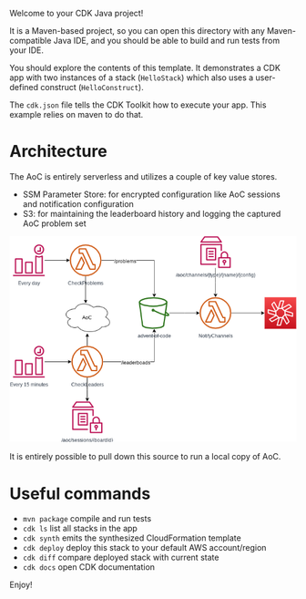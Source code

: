 
Welcome to your CDK Java project!

It is a Maven-based project, so you can open this directory with any Maven-compatible Java IDE,
and you should be able to build and run tests from your IDE.

You should explore the contents of this template. It demonstrates a CDK app with two instances of
a stack (`HelloStack`) which also uses a user-defined construct (`HelloConstruct`).

The `cdk.json` file tells the CDK Toolkit how to execute your app. This example relies on maven
to do that.

# Architecture

The AoC is entirely serverless and utilizes a couple of key value stores.

- SSM Parameter Store: for encrypted configuration like AoC sessions and notification configuration
- S3: for maintaining the leaderboard history and logging the captured AoC problem set

![Advent of Code Notification Architecture][1]

It is entirely possible to pull down this source to run a local copy of AoC.

[1]: visuals/images/aoc-notification.png

# Useful commands

 * `mvn package`     compile and run tests
 * `cdk ls`          list all stacks in the app
 * `cdk synth`       emits the synthesized CloudFormation template
 * `cdk deploy`      deploy this stack to your default AWS account/region
 * `cdk diff`        compare deployed stack with current state
 * `cdk docs`        open CDK documentation

Enjoy!
